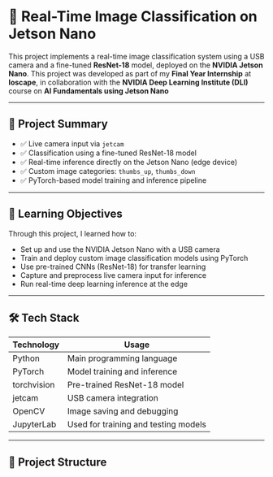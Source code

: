 # 🤖 Real-Time Image Classification on Jetson Nano

This project implements a real-time image classification system using a USB camera and a fine-tuned **ResNet-18** model, deployed on the **NVIDIA Jetson Nano**.
This project was developed as part of my **Final Year Internship** at **Ioscape**, in collaboration with the **NVIDIA Deep Learning Institute (DLI)** course on **AI Fundamentals using Jetson Nano**



---

## 🎯 Project Summary

- ✅ Live camera input via `jetcam`
- ✅ Classification using a fine-tuned ResNet-18 model
- ✅ Real-time inference directly on the Jetson Nano (edge device)
- ✅ Custom image categories: `thumbs_up`, `thumbs_down`
- ✅ PyTorch-based model training and inference pipeline

---

## 🧠 Learning Objectives

Through this project, I learned how to:

- Set up and use the NVIDIA Jetson Nano with a USB camera
- Train and deploy custom image classification models using PyTorch
- Use pre-trained CNNs (ResNet-18) for transfer learning
- Capture and preprocess live camera input for inference
- Run real-time deep learning inference at the edge

---

## 🛠️ Tech Stack

| Technology     | Usage                                |
|----------------|--------------------------------------|
| Python         | Main programming language            |
| PyTorch        | Model training and inference         |
| torchvision    | Pre-trained ResNet-18 model          |
| jetcam         | USB camera integration               |
| OpenCV         | Image saving and debugging           |
| JupyterLab     | Used for training and testing models |

---

## 📂 Project Structure


